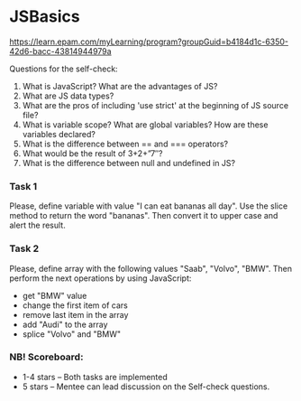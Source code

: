 # JSBasics
 https://learn.epam.com/myLearning/program?groupGuid=b4184d1c-6350-42d6-bacc-43814944979a

Questions for the self-check:
1.	What is JavaScript? What are the advantages of JS?
2.	What are JS data types?
3.	What are the pros of including 'use strict' at the beginning of JS source file?
4.	What is variable scope? What are global variables? How are these variables declared?
5.	What is the difference between == and === operators?
6.	What would be the result of 3+2+”7″?
7.	What is the difference between null and undefined in JS?

### Task 1
Please, define variable with value "I can eat bananas all day". Use the slice method to return the word "bananas". Then convert it to upper case and alert the result.

### Task 2
Please, define array with the following values "Saab", "Volvo", "BMW". Then perform the next operations by using JavaScript:
- get "BMW" value
- change the first item of cars
- remove last item in the array
- add "Audi" to the array
- splice "Volvo" and "BMW"

### NB! Scoreboard:
- 1-4 stars – Both tasks are implemented
- 5 stars – Mentee can lead discussion on the Self-check questions.